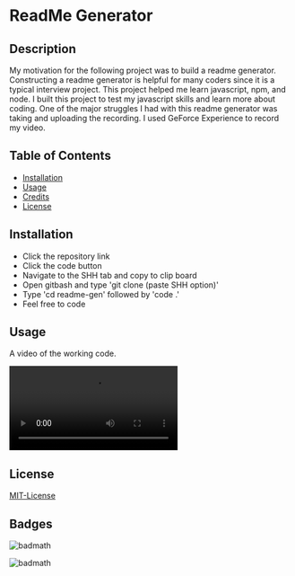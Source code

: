 # ReadMe Generator

## Description

My motivation for the following project was to build a readme generator. Constructing a readme generator is helpful for many coders since it is a typical interview project. This project helped me learn javascript, npm, and node. I built this project to test my javascript skills and learn more about coding. One of the major struggles I had with this readme generator was taking and uploading the recording. I used GeForce Experience to record my video. 

## Table of Contents

- [Installation](#installation)
- [Usage](#usage)
- [Credits](#credits)
- [License](#license)

## Installation

- Click the repository link
- Click the code button
- Navigate to the SHH tab and copy to clip board
- Open gitbash and type 'git clone (paste SHH option)'
- Type 'cd readme-gen' followed by 'code .'
- Feel free to code 

## Usage
    
A video of the working code.

![](./assets/video/Desktop%202022.12.14%20-%2022.01.28.02_Trim.mp4)


## License

[MIT-License](./LICENSE)


## Badges

![badmath](https://img.shields.io/amo/stars/fove)

![badmath](https://img.shields.io/codacy/grade/0cb32ce695b743d68257021455330c66)